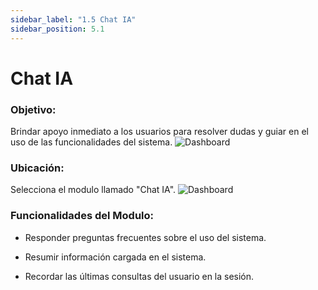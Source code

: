 ```yaml
---
sidebar_label: "1.5 Chat IA"
sidebar_position: 5.1
---
```


# Chat IA

### Objetivo:
Brindar apoyo inmediato a los usuarios para resolver dudas y guiar en el uso de las funcionalidades del sistema.
![Dashboard](/img/img_solhub/exp.pro.1.2.1.casos/0.webp)


### Ubicación:
Selecciona el modulo llamado "Chat IA".
![Dashboard](/img/img_solhub/exp.pro.1.2.1.casos/1.webp)

### Funcionalidades del Modulo:

- Responder preguntas frecuentes sobre el uso del sistema.

- Resumir información cargada en el sistema.

- Recordar las últimas consultas del usuario en la sesión.
